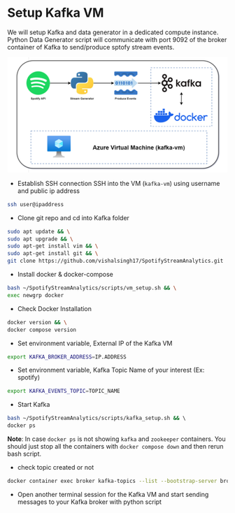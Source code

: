 # Setup Kafka VM
We will setup Kafka and data generator in a dedicated compute instance. Python Data Generator script will communicate with port 9092 of the broker container of Kafka to send/produce sptofy stream events.

![](../images/drawio/kafka_architecture.png)

- Establish SSH connection
SSH into the VM (`kafka-vm`) using username and public ip address
```bash
ssh user@ipaddress
```

- Clone git repo and cd into Kafka folder
```bash
sudo apt update && \
sudo apt upgrade && \
sudo apt-get install vim && \
sudo apt-get install git && \
git clone https://github.com/vishalsingh17/SpotifyStreamAnalytics.git
```

- Install docker & docker-compose
```bash
bash ~/SpotifyStreamAnalytics/scripts/vm_setup.sh && \
exec newgrp docker
```
- Check Docker Installation
```bash
docker version && \
docker compose version
```

- Set environment variable, External IP of the Kafka VM

```bash
export KAFKA_BROKER_ADDRESS=IP.ADDRESS
```
- Set environment variable, Kafka Topic Name of your interest (Ex: spotify)
```bash
export KAFKA_EVENTS_TOPIC=TOPIC_NAME
```

- Start Kafka
```bash
bash ~/SpotifyStreamAnalytics/scripts/kafka_setup.sh && \ 
docker ps
``` 
**Note**: In case `docker ps` is not showing `kafka` and `zookeeper` containers. You should just stop all the containers with `docker compose down` and then rerun bash script.


- check topic created or not
```bash
docker container exec broker kafka-topics --list --bootstrap-server broker:29092
```

- Open another terminal session for the Kafka VM and start sending messages to your Kafka broker with python script